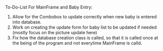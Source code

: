 To-Do-List For MainFrame and Baby Entry:
  1. Allow for the Combobox to update correctly when new baby is entered into database.
  2. Work on creating the update form for baby list to be updated if needed (mostly focus on the picture update here)
  3. Fix how the database creation class is called, so that it is called once at the being of the program and not everytime
     MainFrame is calld. 

